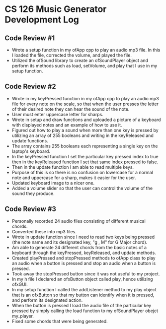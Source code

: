 # CS 126 Music Generator Development Log
## Code Review #1
* Wrote a setup function in my ofApp cpp to play an audio mp3 file. In this I loaded the file, corrected the volume, and played the file. 
* Utilized the ofSound library to create an ofSoundPlayer object and perform its methods such as load, setVolume, and play that I use in my setup function.
## Code Review #2
* Wrote in my keyPressed function in my ofApp cpp to play an audio mp3 file for every note on the scale, so that when the user presses the letter of their desired note they can hear the sound of the note. 
* User must enter uppercase letter for sharps. 
* Wrote in setup and draw functions and uploaded a picture of a keyboard with displayed notes and an example of how to use it.
* Figured out how to play a sound when more than one key is pressed by utilizing an array of 255 booleans and writing in the keyReleased and update functions.
* The array contains 255 booleans each representing a single key on the laptop's keyboard. 
* In the keyPressed function I set the particular key pressed index to true then in the keyReleased function I set that same index pressed to false.
* Then in the update function I am able to read multiple keys.
* Purpose of this is so there is no confusion on lowercase for a normal note and uppercase for a sharp, makes it easier for the user.
* Updated keyboard image to a nicer one. 
* Added a volume slider so that the user can control the volume of the sound they produce.
## Code Review #3
* Personally recorded 24 audio files consisting of different musical chords.
* Converted these into mp3 files.
* Wrote in update function since I need to read two keys being pressed (the note name and its designated key, "g , M" for G Major chord).
* Am able to generate 24 different chords from the basic notes of a keyboard through the keyPressed, keyReleased, and update methods. 
* Created playPressed and stopPressed methods to ofApp class to play an audio when a button is pressed and stop an audio when a button is pressed.
* Took away the stopPressed button since it was not useful to my project.
* In my h file I declared an ofxButton object called play, hence utilizing ofxGUI.
* In my setup function I called the addListener method to my play object that is an ofxButton so that my button can identify when it is pressed, and perform its designated action.
* When the button is pressed I load the audio file of the particular key pressed by simply calling the load function to my ofSoundPlayer obejct my_player.
* Fixed some chords that were being generated.
 
